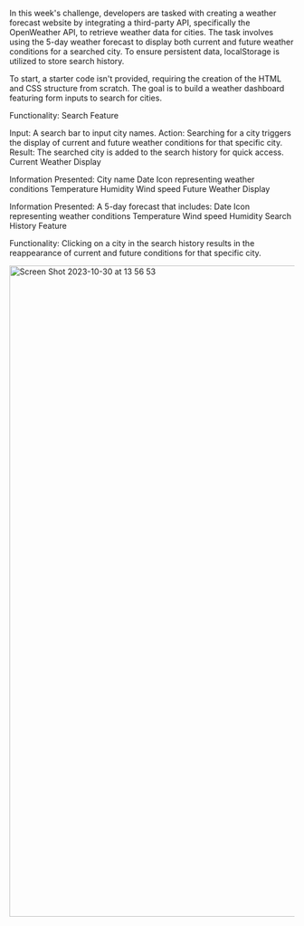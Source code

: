 In this week's challenge, developers are tasked with creating a weather forecast website by integrating a third-party API, specifically the OpenWeather API, to retrieve weather data for cities. The task involves using the 5-day weather forecast to display both current and future weather conditions for a searched city. To ensure persistent data, localStorage is utilized to store search history.

To start, a starter code isn't provided, requiring the creation of the HTML and CSS structure from scratch. The goal is to build a weather dashboard featuring form inputs to search for cities.

Functionality:
Search Feature

Input: A search bar to input city names.
Action: Searching for a city triggers the display of current and future weather conditions for that specific city.
Result: The searched city is added to the search history for quick access.
Current Weather Display

Information Presented:
City name
Date
Icon representing weather conditions
Temperature
Humidity
Wind speed
Future Weather Display

Information Presented: A 5-day forecast that includes:
Date
Icon representing weather conditions
Temperature
Wind speed
Humidity
Search History Feature

Functionality: Clicking on a city in the search history results in the reappearance of current and future conditions for that specific city.

<img width="1151" alt="Screen Shot 2023-10-30 at 13 56 53" src="https://github.com/ajabadi/Weather-dashboard/assets/145517793/0aba956f-353f-4ff0-ba7f-839849b62ae6">



